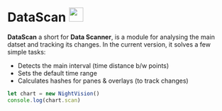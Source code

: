 
# DataScan <img src="/el.png" style="display: inline-block; margin: 0; width: 32px;" />

**DataScan** a short for **Data Scanner**, is a module for analysing the main datset and tracking its changes. In the current version, it solves a few simple tasks:

- Detects the main interval (time distance b/w points)
- Sets the default time range
- Calculates hashes for panes & overlays (to track changes)

```js
let chart = new NightVision()
console.log(chart.scan)  
```  

